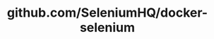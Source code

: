 ---
layout: post
title: github.com/SeleniumHQ/docker-selenium
categories: link
tags: [انگلیسی, برنامه‌نویسی]
---